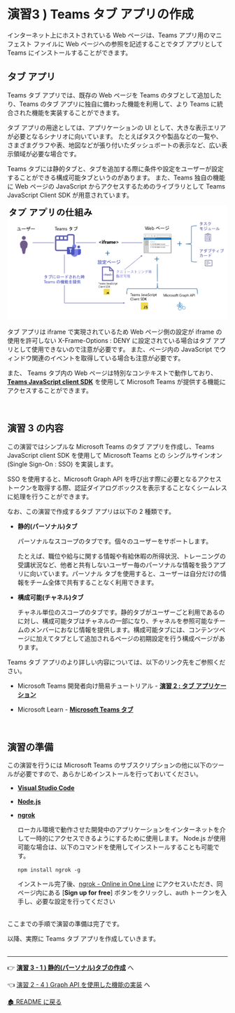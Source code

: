 # 演習3 ) Teams タブ アプリの作成
インターネット上にホストされている Web ページは、Teams アプリ用のマニフェスト ファイルに Web ページへの参照を記述することでタブ アプリとして Teams にインストールすることができます。

## タブ アプリ

Teams タブ アプリでは、既存の Web ページを Teams のタブとして追加したり、Teams のタブ アプリに独自に備わった機能を利用して、より Teams に統合された機能を実装することができます。

タブ アプリの用途としては、アプリケーションの UI として、大きな表示エリアが必要となるシナリオに向いています。
たとえばタスクや製品などの一覧や、さまざまグラフや表、地図などが張り付いたダッシュボートの表示など、広い表示領域が必要な場合です。

Teams タブには静的タブと、タブを追加する際に条件や設定をユーザーが設定することができる構成可能タブというのがあります。
また、Teams 独自の機能に Web ページの JavaScript からアクセスするためのライブラリとして Teams JavaScript Client SDK が用意されています。

<img src="images/22Dec_TabApp_structure.png" >

タブ アプリは iframe で実現されているため Web ページ側の設定が iframe の使用を許可しない X-Frame-Options : DENY に設定されている場合はタブ アプリとして使用できないので注意が必要です。
また、ページ内の JavaScript でウィンドウ関連のイベントを取得している場合も注意が必要です。

また、 Teams タブ内の Web ページは特別なコンテキストで動作しており、[**Teams JavaScript client SDK**](https://learn.microsoft.com/ja-jp/microsoftteams/platform/tabs/how-to/using-teams-client-sdk?source=recommendations&tabs=javascript%2Cmanifest-teams-toolkit#apis-organized-into-capabilities) を使用して Microsoft Teams が提供する機能にアクセスすることができます。

<br>

## 演習 3 の内容

この演習ではシンプルな Microsoft Teams のタブ アプリを作成し、Teams JavaScript client SDK を使用して Microsoft Teams との シングルサインオン(Single Sign-On : SSO) を実装します。

SSO を使用すると、Microsoft Graph API を呼び出す際に必要となるアクセストークンを取得する際、認証ダイアログボックスを表示することなくシームレスに処理を行うことができます。

なお、この演習で作成するタブ アプリは以下の 2 種類です。

* **静的(パーソナル)タブ**

    パーソナルなスコープのタブです。個々のユーザーをサポートします。

    たとえば、職位や給与に関する情報や有給休暇の所得状況、トレーニングの受講状況など、他者と共有しないユーザー毎のパーソナルな情報を扱うアプリに向いています。パーソナル タブを使用すると、ユーザーは自分だけの情報をチーム全体で共有することなく利用できます。

* **構成可能(チャネル)タブ**

    チャネル単位のスコープのタブです。静的タブがユーザーごと利用であるのに対し、構成可能タブはチャネルの一部になり、チャネルを参照可能なチームのメンバーにおなじ情報を提供します。構成可能タブには、コンテンツページに加えてタブとして追加されるページの初期設定を行う構成ページがあります。

Teams タブ アプリのより詳しい内容については、以下のリンク先をご参照ください。

* Microsoft Teams 開発者向け簡易チュートリアル - [**演習 2 : タブ アプリケーション**](https://github.com/osamum/Easyway-for-MSTeamsAppDev/blob/master/Ex02.md#%E6%BC%94%E7%BF%92-2--%E3%82%BF%E3%83%96-%E3%82%A2%E3%83%97%E3%83%AA%E3%82%B1%E3%83%BC%E3%82%B7%E3%83%A7%E3%83%B3)

* Microsoft Learn -  [**Microsoft Teams タブ**](https://learn.microsoft.com/ja-jp/microsoftteams/platform/tabs/what-are-tabs)

<br>

## 演習の準備

この演習を行うには Microsoft Teams のサブスクリプションの他に以下のツールが必要ですので、あらかじめインストールを行っておいてください。

* **[Visual Studio Code](https://code.visualstudio.com/Download)**

* [**Node.js**](https://nodejs.org/en/)

 
* **[ngrok](https://ngrok.com/download)**

    ローカル環境で動作させた開発中のアプリケーションをインターネットを介して一時的にアクセスできるようにするために使用します。 Node.js が使用可能な場合は、以下のコマンドを使用してインストールすることも可能です。

    ```
    npm install ngrok -g
    ```

    インストール完了後、[ngrok - Online in One Line](https://ngrok.com/) にアクセスいただき、同ページ内にある \[**Sign up for free**\] ボタンをクリックし、auth トークンを入手し、必要な設定を行ってください

<br>
ここまでの手順で演習の準備は完了です。

以降、実際に Teams タブ アプリを作成していきます。
<br><br>
_ _ _

👉 [**演習 3 - 1 ) 静的(パーソナル)タブの作成**](Ex03-1.md) へ

👈 [演習 2 - 4 ) Graph API を使用した機能の実装](Ex02-4.md) へ

[🏚️ README に戻る](README.md)
